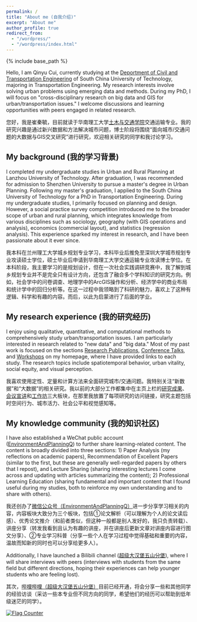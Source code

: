 ```yaml
---
permalink: /
title: "About me (自我介绍)"
excerpt: "About me"
author_profile: true
redirect_from: 
  - "/wordpress/"
  - "/wordpress/index.html"
---
```


{% include base_path %}

Hello, I am Qinyu Cui, currently studying at the [Deportment of Civil and Transportation Engineering](http://www2.scut.edu.cn/jtxy/) of South China University of Technology, majoring in Transportation Engineering. My research interests involve solving urban problems using emerging data and methods. During my PhD, I will focus on "cross-disciplinary research on big data and GIS for urban/transportation issues." I welcome discussions and learning opportunities with peers engaged in related research.

您好，我是崔秦毓，目前就读于华南理工大学[土木与交通学院](http://www2.scut.edu.cn/jtxy/)交通运输专业。我的研究兴趣是通过新兴数据和方法解决城市问题，博士阶段将围绕“面向城市/交通问题的大数据与GIS交叉研究”进行研究，欢迎相关研究的同学和我讨论学习。

## My background (我的学习背景)

I completed my undergraduate studies in Urban and Rural Planning at Lanzhou University of Technology. After graduation, I was recommended for admission to Shenzhen University to pursue a master's degree in Urban Planning. Following my master's graduation, I applied to the South China University of Technology for a PhD in Transportation Engineering. During my undergraduate studies, I primarily focused on planning and design. However, a social practice survey competition introduced me to the broader scope of urban and rural planning, which integrates knowledge from various disciplines such as sociology, geography (with GIS operations and analysis), economics (commercial layout), and statistics (regression analysis). This experience sparked my interest in research, and I have been passionate about it ever since.

我本科在兰州理工大学城乡规划专业学习，本科毕业后推免至深圳大学城市规划专业攻读硕士学位，硕士毕业后申请到华南理工大学交通运输专业攻读博士学位。在本科阶段，我主要学习的是规划设计，但在一次社会实践调研竞赛中，我了解到城乡规划专业并不是完全只有设计方向，还包含了融合多个学科知识的研究方向。例如，社会学中的问卷调查、地理学中的ArcGIS操作和分析、经济学中的商业布局和统计学中的回归分析等。在这一过程中我领略到了科研的魅力，喜欢上了这种有逻辑、科学和有趣的内容。而后，以此为启蒙进行了后面的学业。

## My research experience (我的研究经历)

I enjoy using qualitative, quantitative, and computational methods to comprehensively study urban/transportation issues. I am particularly interested in research related to "new data" and "big data." Most of my past work is focused on the sections [Research Publications](https://cuiqinyu.github.io/publications/), [Conference Talks](https://cuiqinyu.github.io/talks/), and [Workshops](https://cuiqinyu.github.io/portfolio/) on my homepage, where I have provided links to each study. The research topics include spatiotemporal behavior, urban vitality, social equity, and visual perception.

我喜欢使用定性、定量和计算方法来全面研究城市/交通问题。我特别关注“新数据”和“大数据”的相关研究。我以前的大部分工作都集中在主页上栏的[研究成果](https://cuiqinyu.github.io/publications/)、[会议宣讲](https://cuiqinyu.github.io/talks/)和[工作坊](https://cuiqinyu.github.io/portfolio/)三大板块，在那里我放置了每项研究的访问链接，研究主题包括时空间行为、城市活力、社会公平和视觉感知等。

## My knowledge community (我的知识社区)

I have also established a WeChat public account ([EnvironmentAndPlanningQ](https://mp.weixin.qq.com/s?__biz=MzkxOTQyMTQ5Ng==&mid=2247483998&idx=1&sn=106316350c1dd61b34a2a4a3c67c6b58&chksm=c1a31509f6d49c1f35bff72fd8c54b29a9d7eb341666f660343f11f9c5029016ebcb664d69f3#rd)) to further share learning-related content. The content is broadly divided into three sections: 1) Paper Analysis (my reflections on academic papers), Recommendation of Excellent Papers (similar to the first, but these are generally well-regarded papers by others that I repost), and Lecture Sharing (sharing interesting lectures I come across and updating with articles summarizing the content); 2) Professional Learning Education (sharing fundamental and important content that I found useful during my studies, both to reinforce my own understanding and to share with others).

我还创办了[微信公众号（EnvironmentAndPlanningQ）](https://mp.weixin.qq.com/s?__biz=MzkxOTQyMTQ5Ng==&mid=2247483998&idx=1&sn=106316350c1dd61b34a2a4a3c67c6b58&chksm=c1a31509f6d49c1f35bff72fd8c54b29a9d7eb341666f660343f11f9c5029016ebcb664d69f3#rd)进一步分享学习相关的内容，内容板块大致分为三个板块，包括①论文解析（可以理解为个人的论文读后感）、优秀论文推介（和前者类似，但这种一般都是别人发好的，我只负责转载）、讲座分享（转发我看到且认为有趣的讲座，并在讲座后更新文章对讲座内容进行图文分享）、②专业学习科普（分享一些个人在学习过程中觉得基础和重要的内容，温故而知新的同时也可以分享给更多人）。

Additionally, I have launched a Bilibili channel ([超级大汉堡五山分堡](https://space.bilibili.com/362069232?spm_id_from=333.337.search-card.all.click)), where I will share interviews with peers (interviews with students from the same field but different directions, hoping their experiences can help younger students who are feeling lost).

其次，[哔哩哔哩（超级大汉堡五山分堡）](https://space.bilibili.com/362069232?spm_id_from=333.337.search-card.all.click)目前已经开通，将会分享一些和其他同学的经验访谈（采访一些本专业但不同方向的同学，希望他们的经历可以帮助到低年级迷茫的同学）。

<a href="https://info.flagcounter.com/nw1j"><img src="https://s01.flagcounter.com/map/nw1j/size_s/txt_000000/border_CCCCCC/pageviews_0/viewers_0/flags_0/" alt="Flag Counter" border="0"></a>

